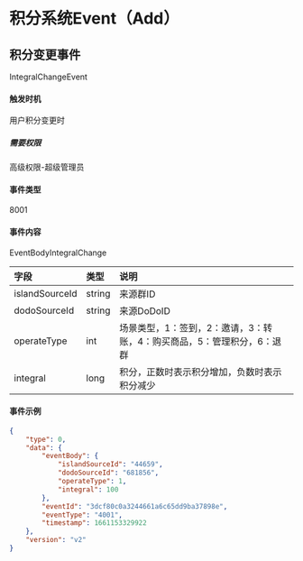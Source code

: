 # 积分系统Event（Add）

## 积分变更事件

IntegralChangeEvent

#### 触发时机

用户积分变更时

##### 需要权限

高级权限-超级管理员

#### 事件类型

8001

#### 事件内容

EventBodyIntegralChange

|字段|类型|说明|
|:---------------|:-----|:---------------|
|islandSourceId|string|来源群ID|
|dodoSourceId|string|来源DoDoID|
|operateType|int|场景类型，1：签到，2：邀请，3：转账，4：购买商品，5：管理积分，6：退群|
|integral|long|积分，正数时表示积分增加，负数时表示积分减少|

#### 事件示例

```json
{
    "type": 0,
    "data": {
        "eventBody": {
            "islandSourceId": "44659",
            "dodoSourceId": "681856",
            "operateType": 1,
            "integral": 100
        },
        "eventId": "3dcf80c0a3244661a6c65dd9ba37898e",
        "eventType": "4001",
        "timestamp": 1661153329922
    },
    "version": "v2"
}
```